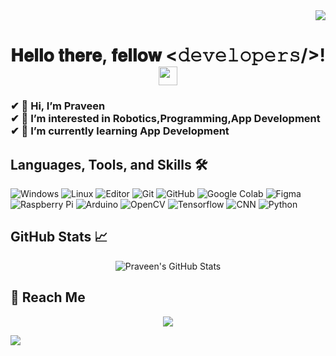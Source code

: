 <div align="right">
  <img src="https://readme-typing-svg.herokuapp.com/?lines=Be+the+One&font=Fira%20Code&center=true&width=120&height=30">
</div>
<div align="center">
  <h1> 𝐇𝐞𝐥𝐥𝐨 𝐭𝐡𝐞𝐫𝐞, 𝐟𝐞𝐥𝐥𝐨𝐰 <𝚍𝚎𝚟𝚎𝚕𝚘𝚙𝚎𝚛𝚜/>! <img src="https://github.com/Praveen-2328/Praveen-2328/blob/master/gifs/Hi.gif" width="30px"></h1>
</div>
<h3>
  ✔ 👋 Hi, I’m Praveen <br>
  ✔ 👀 I’m interested in Robotics,Programming,App Development <br>
  ✔ 🌱 I’m currently learning App Development <br>
</h3>

## Languages, Tools, and Skills 🛠
![Windows](https://img.shields.io/badge/Windows-grey?logo=Windows&logoColor=blue)
![Linux](https://img.shields.io/badge/Linux-grey?logo=linux)
![Editor](https://img.shields.io/badge/VSCode-grey?logo=Visual-Studio-Code&logoColor=purple)
![Git](https://img.shields.io/badge/Git-grey?logo=Git)
![GitHub](https://img.shields.io/badge/GitHub-grey?logo=Github)
![Google Colab](https://img.shields.io/badge/Google%20Colab-grey?logo=Google-Colab)
![Figma](https://img.shields.io/badge/Figma-grey?logo=Figma)
![Raspberry Pi](https://img.shields.io/badge/Raspberry%20Pi-grey?&logo=Raspberry-Pi&logoColor=red)
![Arduino](https://img.shields.io/badge/Arduino-grey?logo=Arduino)
![OpenCV](https://img.shields.io/badge/OpenCV-grey?logo=OpenCV)
![Tensorflow](https://img.shields.io/badge/Tensorflow-grey?logo=Tensorflow)
![CNN](https://img.shields.io/badge/CNN-grey?logo=CNN)
![Python](https://img.shields.io/badge/Python-grey?logo=Python)




## GitHub Stats 📈
<div align="center">
<img src="https://github-readme-stats.vercel.app/api?username=Praveen-2328&theme=dark&show_icons=true" alt="Praveen's GitHub Stats"/>
<br>
</div>

## 🤝 Reach Me

<div align="center">
  <img src="https://readme-typing-svg.herokuapp.com/?lines=Don't+leave+until+you+get+it!&font=Fira%20Code&center=true&width=400&height=30">
</div>

![](https://komarev.com/ghpvc/?username=Praveen-2328&label=Views)

